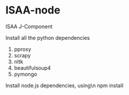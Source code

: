 # ISAA-node
ISAA J-Component


Install all the python dependencies
1. pproxy
2. scrapy
3. nltk
4. beautifulsoup4
5. pymongo


Install node.js dependencies, using\n
  npm install
